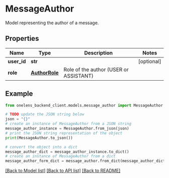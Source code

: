 # MessageAuthor

Model representing the author of a message.

## Properties

Name | Type | Description | Notes
------------ | ------------- | ------------- | -------------
**user_id** | **str** |  | [optional] 
**role** | [**AuthorRole**](AuthorRole.md) | Role of the author (USER or ASSISTANT) | 

## Example

```python
from onelens_backend_client.models.message_author import MessageAuthor

# TODO update the JSON string below
json = "{}"
# create an instance of MessageAuthor from a JSON string
message_author_instance = MessageAuthor.from_json(json)
# print the JSON string representation of the object
print(MessageAuthor.to_json())

# convert the object into a dict
message_author_dict = message_author_instance.to_dict()
# create an instance of MessageAuthor from a dict
message_author_form_dict = message_author.from_dict(message_author_dict)
```
[[Back to Model list]](../README.md#documentation-for-models) [[Back to API list]](../README.md#documentation-for-api-endpoints) [[Back to README]](../README.md)


